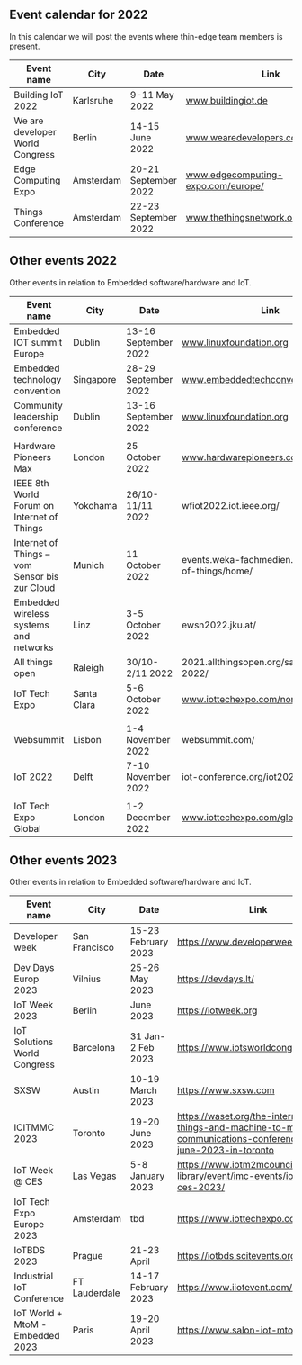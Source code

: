 
## Event calendar for 2022

In this calendar we will post the events where thin-edge team members is present.



|Event name                           |City           |Date                |Link                           | Who                      |CFP Submitted|
|-------------------------------------|---------------|--------------------|-------------------------------|--------------------------|---------|
|Building IoT 2022                    |Karlsruhe      |9-11 May 2022       |www.buildingiot.de             |Christoph Stoidner        | x       |
|We are developer World Congress      |Berlin         |14-15 June 2022     |www.wearedevelopers.com        |Stefan Witschel           |         |
|Edge Computing Expo                  |Amsterdam      |20-21 September 2022|www.edgecomputing-expo.com/europe/ |Hans Boef                 |         |
|Things Conference                    |Amsterdam      |22-23 September 2022|www.thethingsnetwork.org/conference/|    Hans Boef        |         |

## Other events 2022

Other events  in relation to Embedded software/hardware and IoT.

|Event name                           |City           |Date                |Link                           | Info                     |
|-------------------------------------|---------------|--------------------|-------------------------------|--------------------------|
|Embedded IOT summit Europe           |Dublin         |13-16 September 2022|www.linuxfoundation.org        |                          |
|Embedded technology convention       |Singapore      |28-29 September 2022|www.embeddedtechconventionasia.com/                       |
|Community leadership conference      |Dublin         |13-16 September 2022|www.linuxfoundation.org        |                          |
|                                     |               |                    |                               |                          |
|Hardware Pioneers Max 	              |London         |25 October 2022     |www.hardwarepioneers.com/      |                          |
|IEEE 8th World Forum on Internet of Things|Yokohama  |26/10-11/11 2022    |wfiot2022.iot.ieee.org/        |                          |
|Internet of Things – vom Sensor bis zur Cloud| Munich|11 October 2022     |events.weka-fachmedien.de/internet-of-things/home/        | 
|Embedded wireless systems and networks|Linz          |3-5 October 2022    |ewsn2022.jku.at/               |                          |
|All things open                      |Raleigh        |30/10-2/11 2022     |2021.allthingsopen.org/save-the-date-2022/|               |
|IoT Tech Expo                        |Santa Clara    |5-6 October 2022    |www.iottechexpo.com/northamerica/ |                       |
|                                     |               |                    |                               |                          |
|Websummit                            |Lisbon         |1-4 November 2022   |websummit.com/                 |                          |
|IoT 2022                             |Delft          |7-10 November 2022  |iot-conference.org/iot2022/    |                          |
|                                     |               |                    |                               |                          |
|IoT Tech Expo Global                 |London         |1-2 December 2022   |www.iottechexpo.com/global/    |                          |


## Other events 2023

Other events  in relation to Embedded software/hardware and IoT.

|Event name                           |City           |Date                |Link                           |Info                     |
|-------------------------------------|---------------|--------------------|-------------------------------|--------------------------|
| Developer week                      | San Francisco |15-23 February 2023 | https://www.developerweek.com/|Has IoT/hardware track    |
| Dev Days Europ 2023                 | Vilnius       |25-26 May 2023      | https://devdays.lt/           |Has Iot Track             |
| IoT Week 2023                       | Berlin        |June 2023           | https://iotweek.org           |                          |
| IoT Solutions World Congress        | Barcelona     |31 Jan-2 Feb 2023   | https://www.iotsworldcongress.com/|                      |
| SXSW                                | Austin        |10-19 March 2023    | https://www.sxsw.com          |                          |
| ICITMMC 2023                        | Toronto       |19-20 June 2023     | https://waset.org/the-internet-of-things-and-machine-to-machine-communications-conference-in-june-2023-in-toronto||
| IoT Week @ CES                      | Las Vegas     |5-8 January 2023    | https://www.iotm2mcouncil.org/iot-library/event/imc-events/iot-week-ces-2023/||
| IoT Tech Expo Europe 2023           | Amsterdam     |tbd                 | https://www.iottechexpo.com/europe/| Probably after summer|
| IoTBDS 2023                         | Prague        |21-23 April         | https://iotbds.scitevents.org/||
|Industrial IoT Conference            | FT Lauderdale |14-17 February 2023 | https://www.iiotevent.com/east/||
|IoT World + MtoM -Embedded 2023      | Paris         |19-20 April 2023    | https://www.salon-iot-mtom.com/ ||
